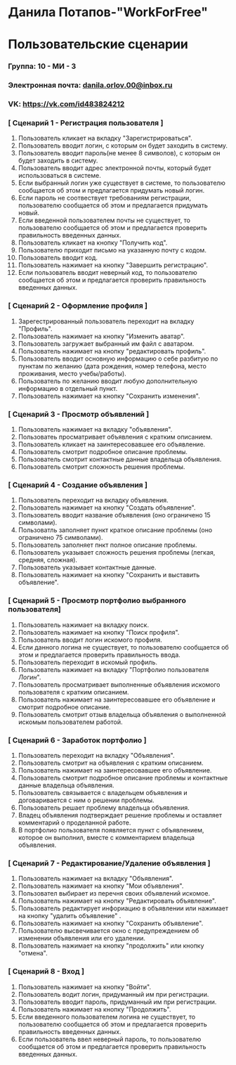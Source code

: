 # Данила Потапов-"WorkForFree"
# Пользовательские сценарии

### Группа: 10 - МИ - 3
### Электронная почта: danila.orlov.00@inbox.ru
### VK: https://vk.com/id483824212



### [ Сценарий 1 - Регистрация пользователя ]

1. Пользователь кликает на вкладку "Зарегистрироваться".
2. Пользователь вводит логин, с которым он будет заходить в систему.
3. Пользователь вводит пароль(не менее 8 символов), с которым он будет заходить в систему.
4. Пользователь вводит адрес электронной почты, который будет использоваться в системе.
5. Если выбранный логин уже существует в системе, то пользователю сообщается об этом и предлагается придумать новый логин.
6. Если пароль не соотвествует требованиям регистрации, пользователю сообщается об этом и предлагается придумать новый.
7. Если введенной пользователем почты не существует, то пользователю сообщается об этом и предлагается проверить правильность введенных данных.
8. Пользователь кликает на кнопку "Получить код".
9. Пользователю приходит письмо на указанную почту с кодом.
9. Пользователь вводит код.
10. Пользователь нажимает на кнопку "Завершить регистрацию".
11. Если пользователь вводит неверный код, то пользователю сообщается об этом и предлагается проверить правильность введенных данных.

### [ Сценарий 2 - Оформление профиля ]

1. Зарегестрированный пользователь переходит на вкладку "Профиль".
2. Пользователь нажимает на кнопку "Изменить аватар".
3. Пользователь загружает выбранный им файл с аватаром.
4. Пользователь нажимает на кнопку "редактировать профиль".
5. Пользователь вводит основную информацию о себе разбитую по пунктам по желанию (дата рождения, номер телефона, место проживания, место учебы/работы).
6. Пользователь по желанию вводит любую дополнительную информацию в отдельный пункт.
7. Пользователь нажимает на кнопку "Сохранить изменения".

### [ Сценарий 3 - Просмотр объявлений ]
1. Пользователь нажимает на вкладку "объявления".
2. Пользоватеь просматривает объявления с кратким описанием.
3. Пользователь кликает на заинтересовавшее его объявление.
4. Пользователь смотрит подробное описание проблемы.
5. Пользователь смотрит контактные данные владельца объявления.
6. Пользователь смотрит сложность решения проблемы.

### [ Сценарий 4 - Создание объявления ]

1. Пользователь переходит на вкладку объявления.
2. Пользователь нажимает на кнопку "Создать объявление".
3. Пользователь вводит название объявления (оно ограничено 15 символами).
4. Пользоватль заполняет пункт краткое описание проблемы (оно ограничено 75 символами).
5. Пользователь заполняет пнкт полное описание проблемы.
6. Пользователь указывает сложность решения проблемы (легкая, средняя, сложная).
7. Пользователь указывает контактные данные.
8. Пользователь нажимает на кнопку "Сохранить и выставить объявление".

### [ Сценарий 5 - Просмотр портфолио выбранного пользователя]

1. Пользователь нажимает на вкладку поиск.
2. Пользователь нажимает на кнопку "Поиск профиля".
3. Пользователь вводит логин искомого профиля.
4. Если данного логина не существует, то пользователю сообщается об этом и предлагается проверить правильность ввода.
5. Пользователь переходит в искомый профиль.
6. Пользователь нажимает на вкладку "Портфолио пользователя _Логин_".
7. Пользователь просматривает выполненные объявления искомого пользователя с кратким описанием.
8. Пользователь нажимает на заинтересовавшее его объявление и смотрит подробное описание.
9. Пользователь смотрит отзыв владельца объявления о выполненной искомым пользователем работой.

### [ Сценарий 6 - Заработок портфолио ]

1. Пользователь переходит на вкладку "Объявления".
2. Пользователь смотрит на объявления с кратким описанием.
3. Пользователь нажимает на заинтересовавшее его объявление.
4. Пользователь смотрит подробное описание проблемы и контактные данные владельца объявления.
5. Пользователь связывается с владельцем объявления и договаривается с ним о решении проблемы.
6. Пользователь решает проблему владельца объявления.
7. Владец объявления подтверждает решение проблемы и оставляет комментарий о проделанной работе.
8. В портфолио пользователя появляется пункт с объявлением, которое он выполнил, вместе с комментарием владельца объявления.

### [ Сценарий 7 - Редактирование/Удаление объявления ]

1. Пользователь нажимает на вкладку "Объявления".
2. Пользователь нажимает на кнопку "Мои объявления".
3. Пользовател выбирает из перечня своих объявлений искомое.
4. Пользователь нажимает на кнопку "Редактировать объявление".
5. Пользователь редактирует инфориацию в объявлении или нажимает на кнопку "удалить объявление" .
6. Пользователь нажимает на кнопку "Cохранить объявление".
7. Пользователю высвечивается окно с предупреждением об изменении объявления или его удалении.
8. Пользователь нажимает на кнопку "продолжить" или кнопку "отмена".

### [ Сценарий 8 - Вход ]

1. Пользователь нажимает на кнопку "Войти".
2. Пользователь водит логин, придуманный им при регистрации.
3. Пользователь вводит пароль, придуманный им при регистрации.
4. Пользователь нажимает на кнопку "Продолжить".
5. Если введенного пользователем логина не существует, то пользователю сообщается об этом и предлагается проверить правильность введенных данных.
6. Если пользователь ввел неверный пароль, то пользователю сообщается об этом и предлагается проверить правильность введенных данных.



